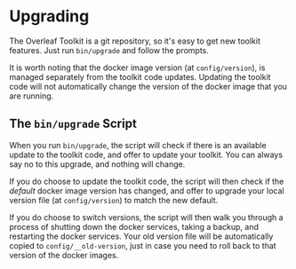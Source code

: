 # Upgrading

The Overleaf Toolkit is a git repository, so it's easy to get new toolkit features. Just run `bin/upgrade` and follow the prompts.

It is worth noting that the docker image version (at `config/version`), is managed separately from the toolkit code updates. Updating the toolkit code will not automatically change the version of the docker image that you are running.


## The `bin/upgrade` Script

When you run `bin/upgrade`, the script will check if there is an available update to the toolkit code, and offer to update your toolkit. You can always say no to this upgrade, and nothing will change.

If you do choose to update the toolkit code, the script will then check if the _default_ docker image version has changed, and offer to upgrade your local version file (at `config/version`) to match the new default.

If you do choose to switch versions, the script will then walk you through a process of shutting down the docker services, taking a backup, and restarting the docker services. Your old version file will be automatically copied to `config/__old-version`, just in case you need to roll back to that version of the docker images.
